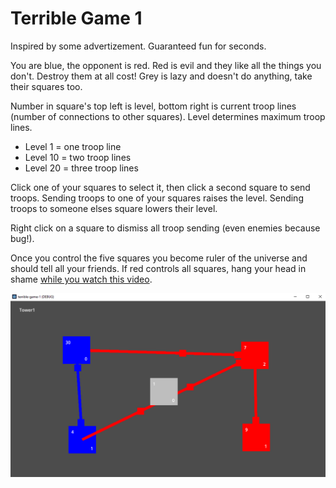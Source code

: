 # Terrible Game 1

Inspired by some advertizement. Guaranteed fun for seconds.

You are blue, the opponent is red. Red is evil and they like all the things you don't. Destroy them at all cost! Grey is lazy and doesn't do anything, take their squares too.

Number in square's top left is level, bottom right is current troop lines (number of connections to other squares). Level determines maximum troop lines.

- Level 1 = one troop line
- Level 10 = two troop lines
- Level 20 = three troop lines

Click one of your squares to select it, then click a second square to send troops. Sending troops to one of your squares raises the level. Sending troops to someone elses square lowers their level.

Right click on a square to dismiss all troop sending (even enemies because bug!).

Once you control the five squares you become ruler of the universe and should tell all your friends. If red controls all squares, hang your head in shame [while you watch this video](https://www.youtube.com/watch?v=oabcM9SOF-E).

![Alt text](docs/image.png)
